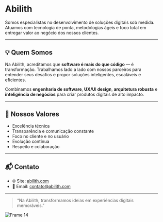 # Abilith

Somos especialistas no desenvolvimento de soluções digitais sob medida. Atuamos com tecnologia de ponta, metodologias ágeis e foco total em entregar valor ao negócio dos nossos clientes.

---

## 💡 Quem Somos

Na Abilith, acreditamos que **software é mais do que código** — é transformação. Trabalhamos lado a lado com nossos parceiros para entender seus desafios e propor soluções inteligentes, escaláveis e eficientes.

Combinamos **engenharia de software**, **UX/UI design**, **arquitetura robusta** e **inteligência de negócios** para criar produtos digitais de alto impacto.

---

## 🤝 Nossos Valores

- Excelência técnica
- Transparência e comunicação constante
- Foco no cliente e no usuário
- Evolução contínua
- Respeito e colaboração

---

## 📬 Contato

- 🌐 Site: [abilith.com](https://www.abilith.com)
- 📧 Email: contato@abilith.com

---

> “Na Abilith, transformamos ideias em experiências digitais memoráveis.”

![Frame 14](https://github.com/user-attachments/assets/b7d0b560-d452-4b09-bacb-39589eb0f34a)
